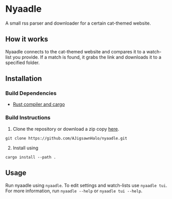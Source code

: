 # Nyaadle
A small rss parser and downloader for a certain cat-themed website.

## How it works
Nyaadle connects to the cat-themed website and compares it to a watch-list you provide.
If a match is found, it grabs the link and downloads it to a specified folder.

## Installation

### Build Dependencies
 - [Rust compiler and cargo](https://rustup.rs/)

### Build Instructions
 1. Clone the repository or download a zip copy [here](https://github.com/AJigsawnHalo/Nyaadle/releases).
 ```
 git clone https://github.com/AJigsawnHalo/nyaadle.git
 ```


 2. Install using
  ```
  cargo install --path .
  ```

## Usage
Run nyaadle using `nyaadle`. To edit settings and watch-lists use `nyaadle tui`. For more information, run `nyaadle --help` or `nyaadle tui --help`.